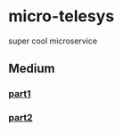 # micro-telesys
super cool microservice

## Medium

### [part1](https://medium.com/@sdamoosavi/nameko-microservice-with-flask-and-fastapi-docker-6e9230408ad1)
### [part2](https://medium.com/@sdamoosavi/nameko-microservice-with-flask-and-fastapi-kubernetes-a51f83d39b01)
